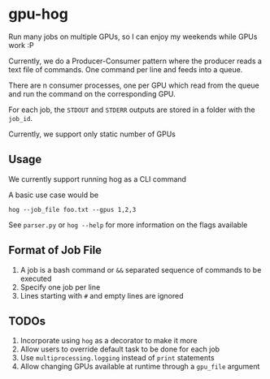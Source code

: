 # gpu-hog
Run many jobs on multiple GPUs, so I can enjoy my weekends while GPUs work :P

Currently, we do a Producer-Consumer pattern where the producer reads a text file of commands.
One command per line and feeds into a queue. 

There are n consumer processes, one per GPU which read from the queue and run the command
on the corresponding GPU.

For each job, the `STDOUT` and `STDERR` outputs are stored in a folder with the `job_id`.


Currently, we support only static number of GPUs


## Usage
We currently support running hog as a CLI command

A basic use case would be

`hog --job_file foo.txt --gpus 1,2,3`

See `parser.py` or `hog --help` for more information on the flags available


## Format of Job File
1. A job is a bash command or `&&` separated sequence of commands to be executed
2. Specify one job per line
3. Lines starting with `#` and empty lines are ignored

## TODOs
1. Incorporate using `hog` as a decorator to make it more
2. Allow users to override default task to be done for each job
3. Use `multiprocessing.logging` instead of `print` statements
4. Allow changing GPUs available at runtime through a `gpu_file` argument
